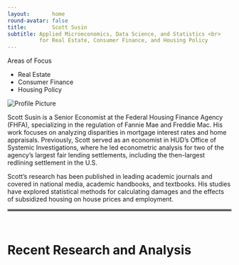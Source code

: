 ```yaml
---
layout:       home
round-avatar: false
title:        Scott Susin
subtitle: Applied Microeconomics, Data Science, and Statistics <br>
          for Real Estate, Consumer Finance, and Housing Policy
---
```


<div class="page-subheading">
Areas of Focus
<ul>
          <li>Real Estate</li> 
          <li>Consumer Finance</li>
          <li>Housing Policy</li>
</ul>
</div>

<div class="profile-container">
  <div class="profile-picture">
    <img src= "{{ '/assets/img/Headshot-Office-Crop.jpg' | relative_url }}" alt="Profile Picture"/>
  </div>
  <div class="profile-text">
    <p>Scott Susin is a Senior Economist at the Federal Housing Finance Agency (FHFA), specializing in the 
    regulation of Fannie Mae and Freddie Mac. His work focuses on analyzing disparities in mortgage 
    interest rates and home appraisals. Previously, Scott served as an economist in HUD’s Office of 
    Systemic Investigations, where he led econometric analysis for two of the agency’s largest fair 
    lending settlements, including the then-largest redlining settlement in the U.S.</p>
  </div>
</div>

<div class="profile-text" style="max-width: 850px;">
<p style="margin-top: 0;">
Scott’s research has been published in leading academic journals and covered in national media, 
academic handbooks, and textbooks. His studies have explored statistical methods for calculating 
damages and the effects of subsidized housing on house prices and employment.</p> 
</div>



<hr style="border:2px solid gray">

&nbsp;

Recent Research and Analysis
============================
